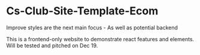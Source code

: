 # Cs-Club-Site-Template-Ecom
Improve styles are the next main focus - As well as potential backend

This is a frontend-only website to demonstrate react features and elements. Will be tested and pitched on Dec 19.
